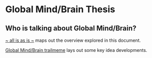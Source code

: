 

Global Mind/Brain Thesis
========================

Who is talking about Global Mind/Brain?
--------------------------------------

[~ all is as is ~](http://allisasis.info/1/node/16#.UE7BP1LLQss) maps out the overview explored in this document.  

[Global Mind/Brain trailmeme](http://trailmeme.com/trails/Global_MindBrain) lays out some key idea developments.

